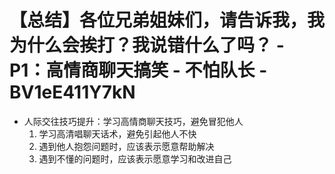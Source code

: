 # 【总结】各位兄弟姐妹们，请告诉我，我为什么会挨打？我说错什么了吗？ - P1：高情商聊天搞笑 - 不怕队长 - BV1eE411Y7kN

-   人际交往技巧提升：学习高情商聊天技巧，避免冒犯他人
    1.  学习高清唱聊天话术，避免引起他人不快
    2.  遇到他人抱怨问题时，应该表示愿意帮助解决
    3.  遇到不懂的问题时，应该表示愿意学习和改进自己